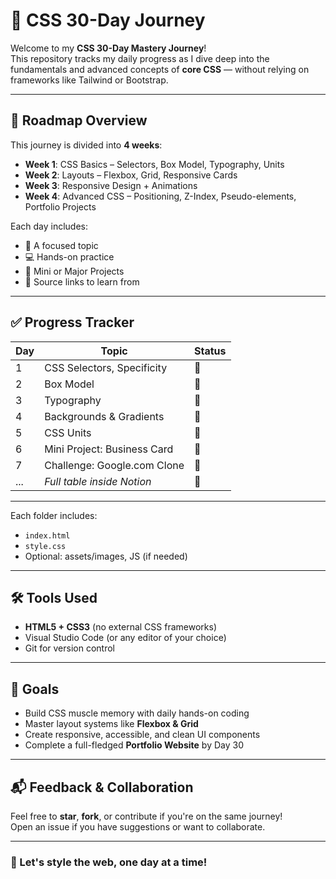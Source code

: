 # 🎨 CSS 30-Day Journey

Welcome to my **CSS 30-Day Mastery Journey**!  
This repository tracks my daily progress as I dive deep into the fundamentals and advanced concepts of **core CSS** — without relying on frameworks like Tailwind or Bootstrap.

---

## 📅 Roadmap Overview

This journey is divided into **4 weeks**:

- **Week 1**: CSS Basics – Selectors, Box Model, Typography, Units
- **Week 2**: Layouts – Flexbox, Grid, Responsive Cards
- **Week 3**: Responsive Design + Animations
- **Week 4**: Advanced CSS – Positioning, Z-Index, Pseudo-elements, Portfolio Projects

Each day includes:

- 📘 A focused topic
- 💻 Hands-on practice
- 🎯 Mini or Major Projects
- 🔗 Source links to learn from

---

## ✅ Progress Tracker

| Day | Topic | Status |
|-----|-------------------------------|--------|
| 1 | CSS Selectors, Specificity | 🔲 |
| 2 | Box Model | 🔲 |
| 3 | Typography | 🔲 |
| 4 | Backgrounds & Gradients | 🔲 |
| 5 | CSS Units | 🔲 |
| 6 | Mini Project: Business Card | 🔲 |
| 7 | Challenge: Google.com Clone | 🔲 |
| ... | *Full table inside Notion* | 🔲 |

---



Each folder includes:
- `index.html`
- `style.css`
- Optional: assets/images, JS (if needed)

---

## 🛠️ Tools Used

- **HTML5 + CSS3** (no external CSS frameworks)
- Visual Studio Code (or any editor of your choice)
- Git for version control

---

## 🌟 Goals

- Build CSS muscle memory with daily hands-on coding
- Master layout systems like **Flexbox & Grid**
- Create responsive, accessible, and clean UI components
- Complete a full-fledged **Portfolio Website** by Day 30

---

## 📬 Feedback & Collaboration

Feel free to **star**, **fork**, or contribute if you're on the same journey!  
Open an issue if you have suggestions or want to collaborate.

---

### 🚀 Let's style the web, one day at a time!

